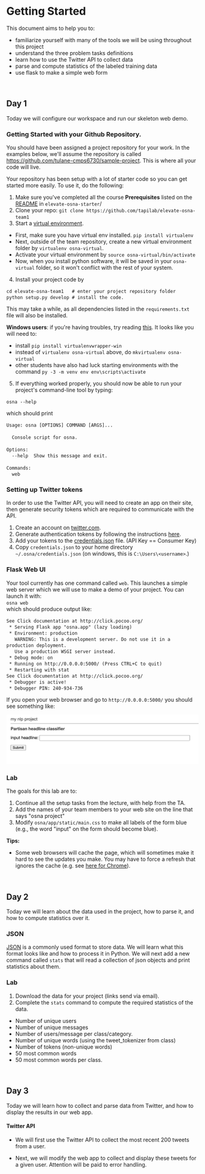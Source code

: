 # Getting Started

This document aims to help you to:

- familiarize yourself with many of the tools we will be using throughout this project
- understand the three problem tasks definitions
- learn how to use the Twitter API to collect data
- parse and compute statistics of the labeled training data
- use flask to make a simple web form

<br>

## Day 1

Today we will configure our workspace and run our skeleton web demo.


### Getting Started with your Github Repository.

You should have been assigned a project repository for your work. In the examples below, we'll assume the repository is called <https://github.com/tulane-cmps6730/sample-project>. This is where all your code will live. 

Your repository has been setup with a lot of starter code so you can get started more easily. To use it, do the following:

1. Make sure you've completed all the course **Prerequisites** listed on the [README](https://github.com/tapilab/elevate-osna-starter) in `elevate-osna-starter`/
2. Clone your repo:  `git clone https://github.com/tapilab/elevate-osna-team1`
3. Start a [virtual environment](https://virtualenv.pypa.io/en/stable/).
  - First, make sure you have virtual env installed. `pip install virtualenv`
  - Next, outside of the team repository, create a new virtual environment folder by `virtualenv osna-virtual`. 
  - Activate your virtual environment by `source osna-virtual/bin/activate`
  - Now, when you install python software, it will be saved in your `osna-virtual` folder, so it won't conflict with the rest of your system.
4. Install your project code by
```
cd elevate-osna-team1   # enter your project repository folder
python setup.py develop # install the code. 
```

This may take a while, as all dependencies listed in the `requirements.txt` file will also be installed.

**Windows users**: if you're having troubles, try reading [this](http://timmyreilly.azurewebsites.net/python-flask-windows-development-environment-setup/). It looks like you will need to:
- install `pip install virtualenvwrapper-win`
- instead of `virtualenv osna-virtual` above, do `mkvirtualenv osna-virtual`
- other students have also had luck starting environments with the command `py -3 -m venv env env\scripts\activate`

5. If everything worked properly, you should now be able to run your project's command-line tool by typing:  
```
osna --help
```
which should print
```
Usage: osna [OPTIONS] COMMAND [ARGS]...

  Console script for osna.

Options:
  --help  Show this message and exit.

Commands:
  web
```


### Setting up Twitter tokens
In order to use the Twitter API, you will need to create an app on their site, then generate security tokens which are required to communicate with the API.

1. Create an account on [twitter.com](http://twitter.com).
2. Generate authentication tokens by following the instructions [here](https://developer.twitter.com/en/docs/basics/authentication/guides/access-tokens.html).
3. Add your tokens to the [credentials.json](https://raw.githubusercontent.com/tapilab/elevate-osna-starter/master/credentials.json) file. (API Key == Consumer Key)
4. Copy `credentials.json` to your home directory `~/.osna/credentials.json` (on windows, this is `C:\Users\<username>`.)


### Flask Web UI

Your tool currently has one command called `web`. This launches a simple web server which we will use to make a demo of your project. You can launch it with:  
`osna web`  
which should produce output like:
```
See Click documentation at http://click.pocoo.org/
 * Serving Flask app "osna.app" (lazy loading)
 * Environment: production
   WARNING: This is a development server. Do not use it in a production deployment.
   Use a production WSGI server instead.
 * Debug mode: on
 * Running on http://0.0.0.0:5000/ (Press CTRL+C to quit)
 * Restarting with stat
See Click documentation at http://click.pocoo.org/
 * Debugger is active!
 * Debugger PIN: 240-934-736
```

If you open your web browser and go to `http://0.0.0.0:5000/` you should see something like:

![web.png](web.png)



### Lab

The goals for this lab are to:

1. Continue all the setup tasks from the lecture, with help from the TA.
2. Add the names of your team members to your web site on the line that says "osna project"
3. Modify `osna/app/static/main.css` to make all labels of the form blue (e.g., the word "input" on the form should become blue).

**Tips:**
- Some web browsers will cache the page, which will sometimes make it hard to see the updates you make. You may have to force a refresh that ignores the cache (e.g. see [here for Chrome](https://superuser.com/questions/89809/how-to-force-refresh-without-cache-in-google-chrome)).



<br>

## Day 2

Today we will learn about the data used in the project, how to parse it, and how to compute statistics over it.


### JSON

[JSON](https://en.wikipedia.org/wiki/JSON) is a commonly used format to store data. We will learn what this format looks like and how to process it in Python. We will next add a new command called `stats` that will read a collection of json objects and print statistics about them. 

### Lab

1. Download the data for your project (links send via email).
2. Complete the `stats` command to compute the required statistics of the data.
  - Number of unique users
  - Number of unique messages
  - Number of users/message per class/category.
  - Number of unique words (using the tweet_tokenizer from class)
  - Number of tokens (non-unique words)
  - 50 most common words
  - 50 most common words per class.
  

<br>

## Day 3

Today we will learn how to collect and parse data from Twitter, and how to display the results in our web app.


#### Twitter API

- We will first use the Twitter API to collect the most recent 200 tweets from a user. 

- Next, we will modify the web app to collect and display these tweets for a given user. Attention will be paid to error handling.



